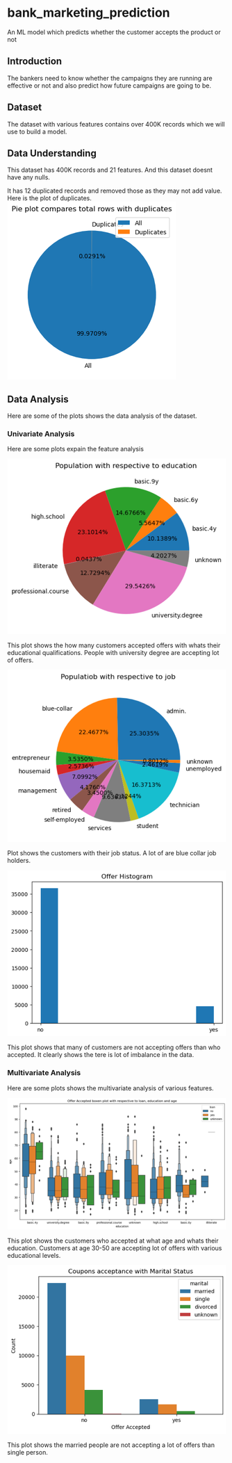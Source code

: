 # bank_marketing_prediction
An ML model which predicts whether the customer accepts the product or not
## Introduction
The bankers need to know whether the campaigns they are running are effective or not and also predict how future campaigns are going to be.

## Dataset
The dataset with various features contains over 400K records which we will use to build a model.

## Data Understanding
This dataset has 400K records and 21 features. And this dataset doesnt have any nulls.

It has 12 duplicated records and removed those as they may not add value. Here is the plot of duplicates.
![](images/duplicates.png)

## Data Analysis
Here are some of the plots shows the data analysis of the dataset.
### Univariate Analysis
Here are some plots expain the feature analysis

![](images/accepted_education.png)

This plot shows the how many customers accepted offers with  whats their educational qualifications. People with university  degree are accepting lot of  offers.


![](images/accepted_job.png)

Plot shows the customers with their job status. A lot of are blue collar job holders.


![](images/target_histogram.png) 

This plot shows that many of customers are not accepting offers than who accepted. It clearly shows the tere is lot of imbalance in the data.

### Multivariate Analysis
Here are some plots shows the multivariate analysis of various features.


![](images/accepted_education_age.png)

This plot shows the customers who accepted at what age and whats their education.
Customers at age 30-50 are accepting lot of offers with various educational levels.

![](images/offer_accepted_marital.png)

This plot shows the married people are not accepting a lot of offers than single person.

